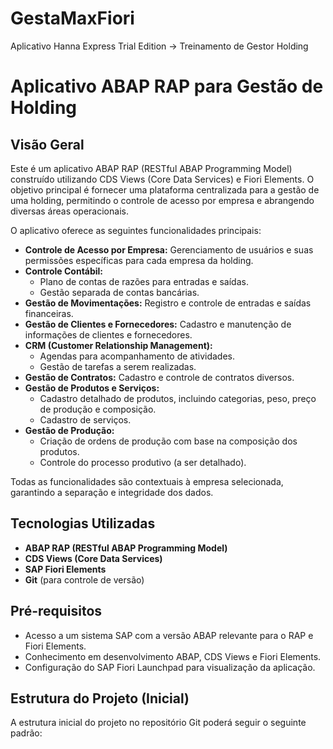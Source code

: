 # GestaMaxFiori
Aplicativo Hanna Express Trial Edition -> Treinamento de Gestor Holding

# Aplicativo ABAP RAP para Gestão de Holding

## Visão Geral

Este é um aplicativo ABAP RAP (RESTful ABAP Programming Model) construído utilizando CDS Views (Core Data Services) e Fiori Elements. O objetivo principal é fornecer uma plataforma centralizada para a gestão de uma holding, permitindo o controle de acesso por empresa e abrangendo diversas áreas operacionais.

O aplicativo oferece as seguintes funcionalidades principais:

* **Controle de Acesso por Empresa:** Gerenciamento de usuários e suas permissões específicas para cada empresa da holding.
* **Controle Contábil:**
    * Plano de contas de razões para entradas e saídas.
    * Gestão separada de contas bancárias.
* **Gestão de Movimentações:** Registro e controle de entradas e saídas financeiras.
* **Gestão de Clientes e Fornecedores:** Cadastro e manutenção de informações de clientes e fornecedores.
* **CRM (Customer Relationship Management):**
    * Agendas para acompanhamento de atividades.
    * Gestão de tarefas a serem realizadas.
* **Gestão de Contratos:** Cadastro e controle de contratos diversos.
* **Gestão de Produtos e Serviços:**
    * Cadastro detalhado de produtos, incluindo categorias, peso, preço de produção e composição.
    * Cadastro de serviços.
* **Gestão de Produção:**
    * Criação de ordens de produção com base na composição dos produtos.
    * Controle do processo produtivo (a ser detalhado).

Todas as funcionalidades são contextuais à empresa selecionada, garantindo a separação e integridade dos dados.

## Tecnologias Utilizadas

* **ABAP RAP (RESTful ABAP Programming Model)**
* **CDS Views (Core Data Services)**
* **SAP Fiori Elements**
* **Git** (para controle de versão)

## Pré-requisitos

* Acesso a um sistema SAP com a versão ABAP relevante para o RAP e Fiori Elements.
* Conhecimento em desenvolvimento ABAP, CDS Views e Fiori Elements.
* Configuração do SAP Fiori Launchpad para visualização da aplicação.

## Estrutura do Projeto (Inicial)

A estrutura inicial do projeto no repositório Git poderá seguir o seguinte padrão:
